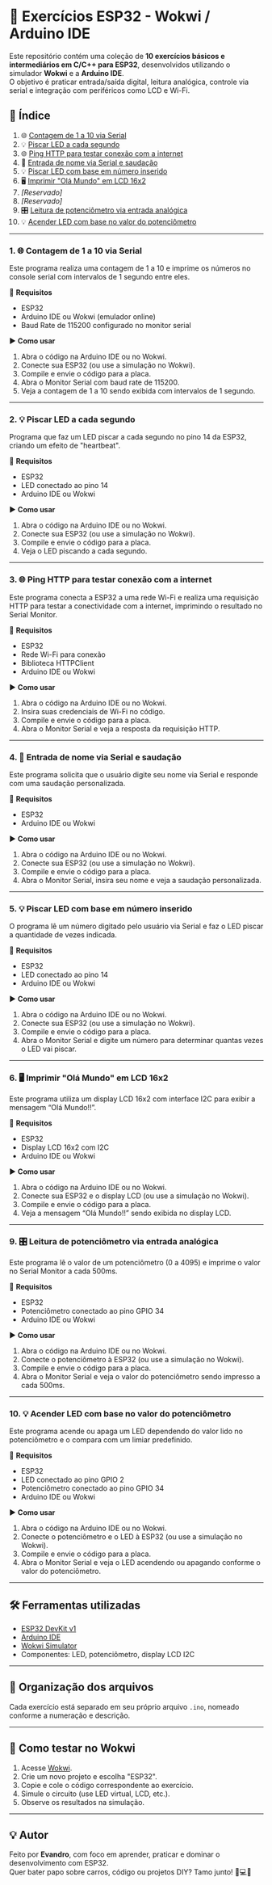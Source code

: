 # 📘 Exercícios ESP32 - Wokwi / Arduino IDE  
Este repositório contém uma coleção de **10 exercícios básicos e intermediários em C/C++ para ESP32**, desenvolvidos utilizando o simulador **Wokwi** e a **Arduino IDE**.  
O objetivo é praticar entrada/saída digital, leitura analógica, controle via serial e integração com periféricos como LCD e Wi-Fi.

## 🧠 Índice

1. 🌐 [Contagem de 1 a 10 via Serial](#1-contagem-de-1-a-10-via-serial)  
2. 💡 [Piscar LED a cada segundo](#2-piscar-led-a-cada-segundo)  
3. 🌐 [Ping HTTP para testar conexão com a internet](#3-ping-http-para-testar-conexão-com-a-internet)  
4. 👋 [Entrada de nome via Serial e saudação](#4-entrada-de-nome-via-serial-e-saudação)  
5. 💡 [Piscar LED com base em número inserido](#5-piscar-led-com-base-em-número-inserido)  
6. 🖥️ [Imprimir "Olá Mundo" em LCD 16x2](#6-imprimir-olá-mundo-em-lcd-16x2)  
7. *[Reservado]*  
8. *[Reservado]*  
9. 🎛️ [Leitura de potenciômetro via entrada analógica](#9-leitura-de-potenciômetro-via-entrada-analógica)  
10. 💡 [Acender LED com base no valor do potenciômetro](#10-acender-led-com-base-no-valor-do-potenciômetro)

---

### 1. 🌐 Contagem de 1 a 10 via Serial  
Este programa realiza uma contagem de 1 a 10 e imprime os números no console serial com intervalos de 1 segundo entre eles.

🔧 **Requisitos**
- ESP32
- Arduino IDE ou Wokwi (emulador online)
- Baud Rate de 115200 configurado no monitor serial

▶️ **Como usar**
1. Abra o código na Arduino IDE ou no Wokwi.
2. Conecte sua ESP32 (ou use a simulação no Wokwi).
3. Compile e envie o código para a placa.
4. Abra o Monitor Serial com baud rate de 115200.
5. Veja a contagem de 1 a 10 sendo exibida com intervalos de 1 segundo.

---

### 2. 💡 Piscar LED a cada segundo  
Programa que faz um LED piscar a cada segundo no pino 14 da ESP32, criando um efeito de "heartbeat".

🔧 **Requisitos**
- ESP32
- LED conectado ao pino 14
- Arduino IDE ou Wokwi

▶️ **Como usar**
1. Abra o código na Arduino IDE ou no Wokwi.
2. Conecte sua ESP32 (ou use a simulação no Wokwi).
3. Compile e envie o código para a placa.
4. Veja o LED piscando a cada segundo.

---

### 3. 🌐 Ping HTTP para testar conexão com a internet  
Este programa conecta a ESP32 a uma rede Wi-Fi e realiza uma requisição HTTP para testar a conectividade com a internet, imprimindo o resultado no Serial Monitor.

🔧 **Requisitos**
- ESP32
- Rede Wi-Fi para conexão
- Biblioteca HTTPClient
- Arduino IDE ou Wokwi

▶️ **Como usar**
1. Abra o código na Arduino IDE ou no Wokwi.
2. Insira suas credenciais de Wi-Fi no código.
3. Compile e envie o código para a placa.
4. Abra o Monitor Serial e veja a resposta da requisição HTTP.

---

### 4. 👋 Entrada de nome via Serial e saudação  
Este programa solicita que o usuário digite seu nome via Serial e responde com uma saudação personalizada.

🔧 **Requisitos**
- ESP32
- Arduino IDE ou Wokwi

▶️ **Como usar**
1. Abra o código na Arduino IDE ou no Wokwi.
2. Conecte sua ESP32 (ou use a simulação no Wokwi).
3. Compile e envie o código para a placa.
4. Abra o Monitor Serial, insira seu nome e veja a saudação personalizada.

---

### 5. 💡 Piscar LED com base em número inserido  
O programa lê um número digitado pelo usuário via Serial e faz o LED piscar a quantidade de vezes indicada.

🔧 **Requisitos**
- ESP32
- LED conectado ao pino 14
- Arduino IDE ou Wokwi

▶️ **Como usar**
1. Abra o código na Arduino IDE ou no Wokwi.
2. Conecte sua ESP32 (ou use a simulação no Wokwi).
3. Compile e envie o código para a placa.
4. Abra o Monitor Serial e digite um número para determinar quantas vezes o LED vai piscar.

---

### 6. 🖥️ Imprimir "Olá Mundo" em LCD 16x2  
Este programa utiliza um display LCD 16x2 com interface I2C para exibir a mensagem “Olá Mundo!!”.

🔧 **Requisitos**
- ESP32
- Display LCD 16x2 com I2C
- Arduino IDE ou Wokwi

▶️ **Como usar**
1. Abra o código na Arduino IDE ou no Wokwi.
2. Conecte sua ESP32 e o display LCD (ou use a simulação no Wokwi).
3. Compile e envie o código para a placa.
4. Veja a mensagem “Olá Mundo!!” sendo exibida no display LCD.

---

### 9. 🎛️ Leitura de potenciômetro via entrada analógica  
Este programa lê o valor de um potenciômetro (0 a 4095) e imprime o valor no Serial Monitor a cada 500ms.

🔧 **Requisitos**
- ESP32
- Potenciômetro conectado ao pino GPIO 34
- Arduino IDE ou Wokwi

▶️ **Como usar**
1. Abra o código na Arduino IDE ou no Wokwi.
2. Conecte o potenciômetro à ESP32 (ou use a simulação no Wokwi).
3. Compile e envie o código para a placa.
4. Abra o Monitor Serial e veja o valor do potenciômetro sendo impresso a cada 500ms.

---

### 10. 💡 Acender LED com base no valor do potenciômetro  
Este programa acende ou apaga um LED dependendo do valor lido no potenciômetro e o compara com um limiar predefinido.

🔧 **Requisitos**
- ESP32
- LED conectado ao pino GPIO 2
- Potenciômetro conectado ao pino GPIO 34
- Arduino IDE ou Wokwi

▶️ **Como usar**
1. Abra o código na Arduino IDE ou no Wokwi.
2. Conecte o potenciômetro e o LED à ESP32 (ou use a simulação no Wokwi).
3. Compile e envie o código para a placa.
4. Abra o Monitor Serial e veja o LED acendendo ou apagando conforme o valor do potenciômetro.

---

## 🛠️ Ferramentas utilizadas

- [ESP32 DevKit v1](https://www.espressif.com/en/products/devkits/esp32-devkitc/overview)  
- [Arduino IDE](https://www.arduino.cc/en/software)  
- [Wokwi Simulator](https://wokwi.com)  
- Componentes: LED, potenciômetro, display LCD I2C

---

## 📂 Organização dos arquivos

Cada exercício está separado em seu próprio arquivo `.ino`, nomeado conforme a numeração e descrição.

---

## 🚀 Como testar no Wokwi

1. Acesse [Wokwi](https://wokwi.com).
2. Crie um novo projeto e escolha "ESP32".
3. Copie e cole o código correspondente ao exercício.
4. Simule o circuito (use LED virtual, LCD, etc.).
5. Observe os resultados na simulação.

---

## 💡 Autor

Feito por **Evandro**, com foco em aprender, praticar e dominar o desenvolvimento com ESP32.  
Quer bater papo sobre carros, código ou projetos DIY? Tamo junto! 🚗💻🍖
